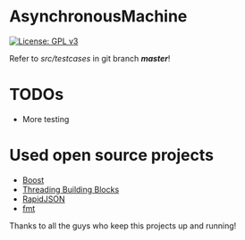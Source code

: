 # AsynchronousMachine
[![License: GPL v3](https://img.shields.io/badge/License-GPL%20v3-blue.svg)](http://www.gnu.org/licenses/gpl-3.0)

Refer to *src/testcases* in git branch ***master***!

# TODOs

* More testing

# Used open source projects

* [Boost](http://www.boost.org)
* [Threading Building Blocks](https://github.com/oneapi-src/oneTBB)
* [RapidJSON](http://rapidjson.org/)
* [fmt](https://hackingcpp.com/cpp/libs/fmt.html)

Thanks to all the guys who keep this projects up and running!



